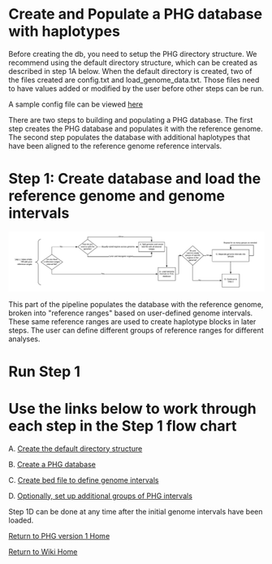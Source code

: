 # Create and Populate a PHG database with haplotypes

Before creating the db, you need to setup the PHG directory structure.  We recommend using the default directory structure, which can be created as described in step 1A below. 
When the default directory is created, two of the files created are config.txt and load_genome_data.txt. Those files need to have values added or modified by the user before other steps can be run.

A sample config file can be viewed [here](https://bitbucket.org/bucklerlab/practicalhaplotypegraph/wiki/UserInstructions/SampleHaplotypeConfigFile)

There are two steps to building and populating a PHG database. The first step creates the PHG database and 
populates it with the reference genome. The second step populates the database with additional haplotypes that have been aligned to the
reference genome reference intervals.

# Step 1: Create database and load the reference genome and genome intervals

![CreateAndPopulatePHGDatabase_step1.png](../images/CreatePHG_step1.png)

This part of the pipeline populates the database with the reference genome, broken into "reference ranges" based on user-defined genome intervals. These same reference ranges are used to create haplotype blocks in later steps. The user can define different groups of reference ranges for different analyses.

# Run Step 1
# Use the links below to work through each step in the Step 1 flow chart

A. [Create the default directory structure](MakeDefaultDirectory.md)

B. [Create a PHG database](MakeInitialPHGDBPipeline.md)

C. [Create bed file to define genome intervals](CreatePHG_step1_bedfile.md)

D. [Optionally, set up additional groups of PHG intervals](CreatePHG_step1_groupGenomeIntervals.md)

Step 1D can be done at any time after the initial genome intervals have been loaded.


[Return to PHG version 1 Home ](../Home_variantsInGVCFFiles.md)

[Return to Wiki Home](../Home.md)
